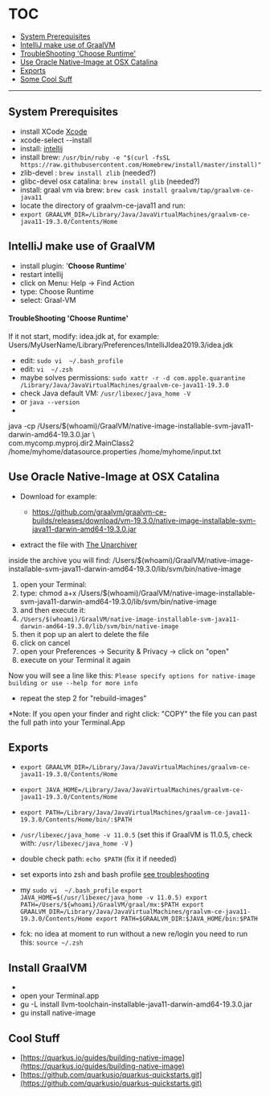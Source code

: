 # TOC

* [System Prerequisites](#system-prerequisites)
* [IntelliJ make use of GraalVM](#intellij-make-use-of-graalvm)
* [TroubleShooting 'Choose Runtime'](#troubleshooting-choose-runtime)
* [Use Oracle Native-Image at OSX Catalina](#use-oracle-native-image-at-osx-catalina)
* [Exports](#exports)
* [Some Cool Suff](#cool-staff)

____


## System Prerequisites
* install XCode [Xcode](https://apps.apple.com/de/app/xcode/id497799835?mt=12)
* xcode-select --install
* install: [intellij](https://www.jetbrains.com/de-de/idea/download/#section=mac)
* install brew: `/usr/bin/ruby -e "$(curl -fsSL https://raw.githubusercontent.com/Homebrew/install/master/install)"`
* zlib-devel : `brew install zlib` (needed?)
* glibc-devel osx catalina: `brew install glib` (needed?)
* install: graal vm via brew: `brew cask install graalvm/tap/graalvm-ce-java11`
* locate the directory of graalvm-ce-java11 and run:
* `export GRAALVM_DIR=/Library/Java/JavaVirtualMachines/graalvm-ce-java11-19.3.0/Contents/Home`

## IntelliJ make use of GraalVM

* install plugin: '**Choose Runtime**'
* restart intellij
* click on Menu: Help -> Find Action
* type: Choose Runtime
* select: Graal-VM

#### TroubleShooting 'Choose Runtime'
If it not start, modify: idea.jdk at, for example: Users/MyUserName/Library/Preferences/IntelliJIdea2019.3/idea.jdk
* edit: `sudo vi  ~/.bash_profile`
* edit: `vi  ~/.zsh`
* maybe solves permissions: `sudo xattr -r -d com.apple.quarantine /Library/Java/JavaVirtualMachines/graalvm-ce-java11-19.3.0`
* check Java default VM: `/usr/libexec/java_home -V`
* or `java --version`
* 


java -cp /Users/$(whoami)/GraalVM/native-image-installable-svm-java11-darwin-amd64-19.3.0.jar \  
  com.mycomp.myproj.dir2.MainClass2 /home/myhome/datasource.properties /home/myhome/input.txt

## Use Oracle Native-Image at OSX Catalina

* Download for example:
  * https://github.com/graalvm/graalvm-ce-builds/releases/download/vm-19.3.0/native-image-installable-svm-java11-darwin-amd64-19.3.0.jar

* extract the file with [The Unarchiver](https://apps.apple.com/de/app/the-unarchiver/id425424353?mt=12)

inside the archive you will find:
/Users/$(whoami)/GraalVM/native-image-installable-svm-java11-darwin-amd64-19.3.0/lib/svm/bin/native-image

1. open your Terminal:
2. type: chmod a+x /Users/$(whoami)/GraalVM/native-image-installable-svm-java11-darwin-amd64-19.3.0/lib/svm/bin/native-image
3. and then execute it:
4. `/Users/$(whoami)/GraalVM/native-image-installable-svm-java11-darwin-amd64-19.3.0/lib/svm/bin/native-image`
5. then it pop up an alert to delete the file
6. click on cancel
7. open your Preferences -> Security & Privacy -> click on "open"
8. execute on your Terminal it again

Now you will see a line like this:
`Please specify options for native-image building or use --help for more info`

* repeat the step 2 for "rebuild-images"

*Note: If you open your finder and right click: "COPY" the file you can past the full path into your Terminal.App

## Exports
* `export GRAALVM_DIR=/Library/Java/JavaVirtualMachines/graalvm-ce-java11-19.3.0/Contents/Home`
* `export JAVA_HOME=/Library/Java/JavaVirtualMachines/graalvm-ce-java11-19.3.0/Contents/Home`
* `export PATH=/Library/Java/JavaVirtualMachines/graalvm-ce-java11-19.3.0/Contents/Home/bin/:$PATH`
* `/usr/libexec/java_home -v 11.0.5` (set this if GraalVM is 11.0.5, check with: `/usr/libexec/java_home -V` )
* double check path: `echo $PATH` (fix it if needed)
* set exports into zsh and bash profile [see troubleshooting](#troubleshooting-choose-runtime)

* my `sudo vi  ~/.bash_profile`
``export JAVA_HOME=$(/usr/libexec/java_home -v 11.0.5)
export PATH=/Users/${whoami}/GraalVM/graal/mx:$PATH
export GRAALVM_DIR=/Library/Java/JavaVirtualMachines/graalvm-ce-java11-19.3.0/Contents/Home
export PATH=$GRAALVM_DIR:$JAVA_HOME/bin:$PATH``

* fck: no idea at moment to run without a new re/login you need to run this: `source ~/.zsh`

## Install GraalVM

* []()
* open your Terminal.app
* gu -L install llvm-toolchain-installable-java11-darwin-amd64-19.3.0.jar
* gu install native-image

## Cool Stuff
* [https://quarkus.io/guides/building-native-image](https://quarkus.io/guides/building-native-image)
* [https://github.com/quarkusio/quarkus-quickstarts.git](https://github.com/quarkusio/quarkus-quickstarts.git)



